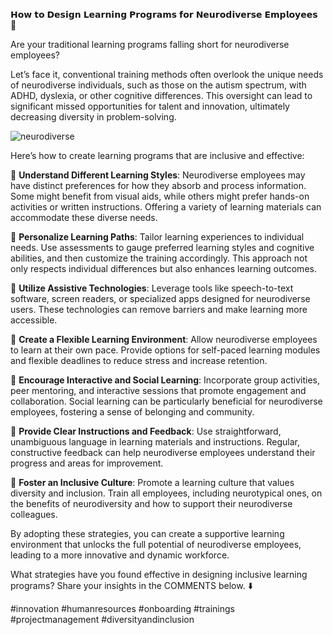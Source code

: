 𝗛𝗼𝘄 𝘁𝗼 𝗗𝗲𝘀𝗶𝗴𝗻 𝗟𝗲𝗮𝗿𝗻𝗶𝗻𝗴 𝗣𝗿𝗼𝗴𝗿𝗮𝗺𝘀 𝗳𝗼𝗿 𝗡𝗲𝘂𝗿𝗼𝗱𝗶𝘃𝗲𝗿𝘀𝗲 𝗘𝗺𝗽𝗹𝗼𝘆𝗲𝗲𝘀 🌟

Are your traditional learning programs falling short for neurodiverse employees?

Let’s face it, conventional training methods often overlook the unique needs of neurodiverse individuals, such as those on the autism spectrum, with ADHD, dyslexia, or other cognitive differences. This oversight can lead to significant missed opportunities for talent and innovation, ultimately decreasing diversity in problem-solving.

![neurodiverse](./images/016-neurodiverse.png)

Here’s how to create learning programs that are inclusive and effective:

📌 **Understand Different Learning Styles**: Neurodiverse employees may have distinct preferences for how they absorb and process information. Some might benefit from visual aids, while others might prefer hands-on activities or written instructions. Offering a variety of learning materials can accommodate these diverse needs.

📌 **Personalize Learning Paths**: Tailor learning experiences to individual needs. Use assessments to gauge preferred learning styles and cognitive abilities, and then customize the training accordingly. This approach not only respects individual differences but also enhances learning outcomes.

📌 **Utilize Assistive Technologies**: Leverage tools like speech-to-text software, screen readers, or specialized apps designed for neurodiverse users. These technologies can remove barriers and make learning more accessible.

📌 **Create a Flexible Learning Environment**: Allow neurodiverse employees to learn at their own pace. Provide options for self-paced learning modules and flexible deadlines to reduce stress and increase retention.

📌 **Encourage Interactive and Social Learning**: Incorporate group activities, peer mentoring, and interactive sessions that promote engagement and collaboration. Social learning can be particularly beneficial for neurodiverse employees, fostering a sense of belonging and community.

📌 **Provide Clear Instructions and Feedback**: Use straightforward, unambiguous language in learning materials and instructions. Regular, constructive feedback can help neurodiverse employees understand their progress and areas for improvement.

📌 **Foster an Inclusive Culture**: Promote a learning culture that values diversity and inclusion. Train all employees, including neurotypical ones, on the benefits of neurodiversity and how to support their neurodiverse colleagues.

By adopting these strategies, you can create a supportive learning environment that unlocks the full potential of neurodiverse employees, leading to a more innovative and dynamic workforce.

What strategies have you found effective in designing inclusive learning programs? Share your insights in the COMMENTS below. ⬇️

#innovation #humanresources #onboarding #trainings #projectmanagement #diversityandinclusion
